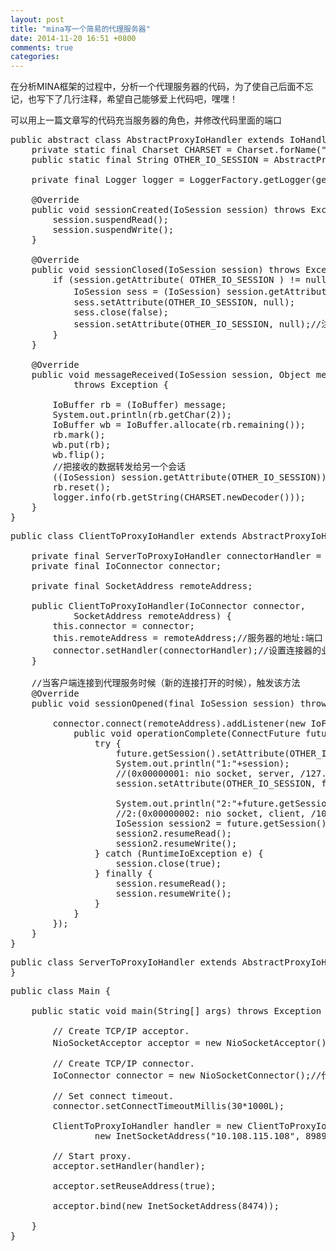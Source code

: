 ```yaml
---
layout: post
title: "mina写一个简易的代理服务器"
date: 2014-11-20 16:51 +0800
comments: true
categories:
---
```


在分析MINA框架的过程中，分析一个代理服务器的代码，为了使自己后面不忘记，也写下了几行注释，希望自己能够爱上代码吧，嘿嘿！
<!-- more -->
可以用上一篇文章写的代码充当服务器的角色，并修改代码里面的端口

<pre class="prettyprint">
public abstract class AbstractProxyIoHandler extends IoHandlerAdapter {
    private static final Charset CHARSET = Charset.forName("UTF-8");
    public static final String OTHER_IO_SESSION = AbstractProxyIoHandler.class.getName()+".OtherIoSession";

    private final Logger logger = LoggerFactory.getLogger(getClass());

    @Override
    public void sessionCreated(IoSession session) throws Exception {
        session.suspendRead();
        session.suspendWrite();
    }

    @Override
    public void sessionClosed(IoSession session) throws Exception {
        if (session.getAttribute( OTHER_IO_SESSION ) != null) {
            IoSession sess = (IoSession) session.getAttribute(OTHER_IO_SESSION);//获得另一个会话
            sess.setAttribute(OTHER_IO_SESSION, null);
            sess.close(false);
            session.setAttribute(OTHER_IO_SESSION, null);//注意顺序如果把自己的会话首先删除了，就没法关闭相对的会话
        }
    }

    @Override
    public void messageReceived(IoSession session, Object message)
            throws Exception {

        IoBuffer rb = (IoBuffer) message;
        System.out.println(rb.getChar(2));
        IoBuffer wb = IoBuffer.allocate(rb.remaining());
        rb.mark();
        wb.put(rb);
        wb.flip();
        //把接收的数据转发给另一个会话
        ((IoSession) session.getAttribute(OTHER_IO_SESSION)).write(wb);
        rb.reset();
        logger.info(rb.getString(CHARSET.newDecoder()));
    }
}
</pre>

<pre class="prettyprint">
public class ClientToProxyIoHandler extends AbstractProxyIoHandler {

    private final ServerToProxyIoHandler connectorHandler = new ServerToProxyIoHandler();
    private final IoConnector connector;

    private final SocketAddress remoteAddress;

    public ClientToProxyIoHandler(IoConnector connector,
            SocketAddress remoteAddress) {
        this.connector = connector;
        this.remoteAddress = remoteAddress;//服务器的地址:端口
        connector.setHandler(connectorHandler);//设置连接器的业务处理函数
    }

    //当客户端连接到代理服务时候（新的连接打开的时候），触发该方法
    @Override
    public void sessionOpened(final IoSession session) throws Exception {

        connector.connect(remoteAddress).addListener(new IoFutureListener() {
            public void operationComplete(ConnectFuture future) {
                try {
                    future.getSession().setAttribute(OTHER_IO_SESSION, session);
                    System.out.println("1:"+session);
                    //(0x00000001: nio socket, server, /127.0.0.1:51292 => /127.0.0.1:8474)
                    session.setAttribute(OTHER_IO_SESSION, future.getSession());

                    System.out.println("2:"+future.getSession());
                    //2:(0x00000002: nio socket, client, /10.108.115.121:42706 => /10.108.115.108:8989)
                    IoSession session2 = future.getSession();
                    session2.resumeRead();
                    session2.resumeWrite();
                } catch (RuntimeIoException e) {
                    session.close(true);
                } finally {
                    session.resumeRead();
                    session.resumeWrite();
                }
            }
        });
    }
}
</pre>

<pre class="prettyprint">
public class ServerToProxyIoHandler extends AbstractProxyIoHandler {
}
</pre>

<pre class="prettyprint">
public class Main {

    public static void main(String[] args) throws Exception {

        // Create TCP/IP acceptor.
        NioSocketAcceptor acceptor = new NioSocketAcceptor();//代理服务器的接收器，接受本地的请求连接

        // Create TCP/IP connector.
        IoConnector connector = new NioSocketConnector();//代理服务器连接器，要连到服务器，它也应该有一个handler

        // Set connect timeout.
        connector.setConnectTimeoutMillis(30*1000L);

        ClientToProxyIoHandler handler = new ClientToProxyIoHandler(connector,
                new InetSocketAddress("10.108.115.108", 8989));

        // Start proxy.
        acceptor.setHandler(handler);

        acceptor.setReuseAddress(true);

        acceptor.bind(new InetSocketAddress(8474));

    }
}
</pre>